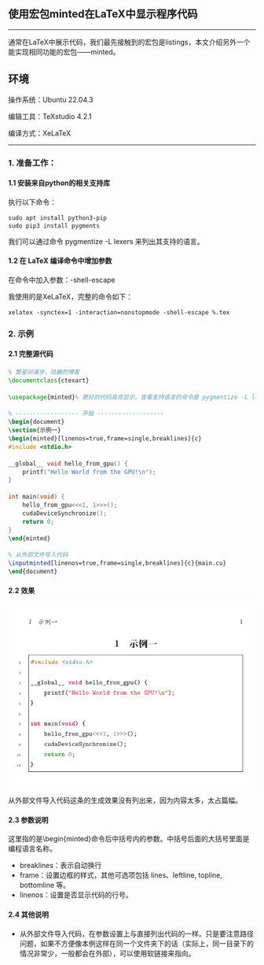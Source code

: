 ## 使用宏包minted在LaTeX中显示程序代码

---

通常在LaTeX中展示代码，我们最先接触到的宏包是listings，本文介绍另外一个能实现相同功能的宏包——minted。

环境
---
操作系统：Ubuntu 22.04.3

编辑工具：TeXstudio 4.2.1

编译方式：XeLaTeX

---

### 1. 准备工作：

#### 1.1 安装来自python的相关支持库

执行以下命令：
```
sudo apt install python3-pip
sudo pip3 install pygments
```
我们可以通过命令 pygmentize -L lexers 来列出其支持的语言。

#### 1.2 在 LaTeX 编译命令中增加参数

在命令中加入参数：-shell-escape

我使用的是XeLaTeX，完整的命令如下：
```
xelatex -synctex=1 -interaction=nonstopmode -shell-escape %.tex
```

### 2. 示例

#### 2.1 完整源代码

```latex
% 繁星间漫步，陆巍的博客
\documentclass{ctexart}

\usepackage{minted}% 更好的代码高亮显示。查看支持语言的命令是 pygmentize -L lexers

% ------------------ 开始 -------------------
\begin{document}
\section{示例一}
\begin{minted}[linenos=true,frame=single,breaklines]{c}
#include <stdio.h>

__global__ void hello_from_gpu() {
    printf("Hello World from the GPU!\n");
}

int main(void) {
    hello_from_gpu<<<1, 1>>>();
    cudaDeviceSynchronize();
    return 0;
}
\end{minted}

% 从外部文件导入代码
\inputminted[linenos=true,frame=single,breaklines]{c}{main.cu}
\end{document}
```

#### 2.2 效果
![使用宏包minted在LaTeX中显示程序代码](sample1.png)

从外部文件导入代码这条的生成效果没有列出来，因为内容太多，太占篇幅。

#### 2.3 参数说明
这里指的是\begin{minted}命令后中括号内的参数。中括号后面的大括号里面是编程语言名称。

* breaklines：表示自动换行
* frame：设置边框的样式，其他可选项包括 lines、leftline, topline, bottomline 等。
* linenos：设置是否显示代码的行号。


#### 2.4 其他说明
* 从外部文件导入代码，在参数设置上与直接列出代码的一样。只是要注意路径问题，如果不方便像本例这样在同一个文件夹下的话（实际上，同一目录下的情况非常少，一般都会在外部），可以使用软链接来指向。
